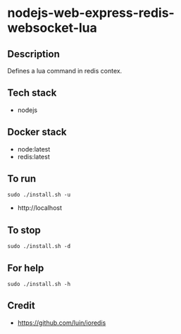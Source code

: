 # nodejs-web-express-redis-websocket-lua

## Description
Defines a lua command in redis contex.

## Tech stack
- nodejs

## Docker stack
- node:latest
- redis:latest

## To run
`sudo ./install.sh -u`
- http://localhost

## To stop
`sudo ./install.sh -d`

## For help
`sudo ./install.sh -h`

## Credit
- https://github.com/luin/ioredis
